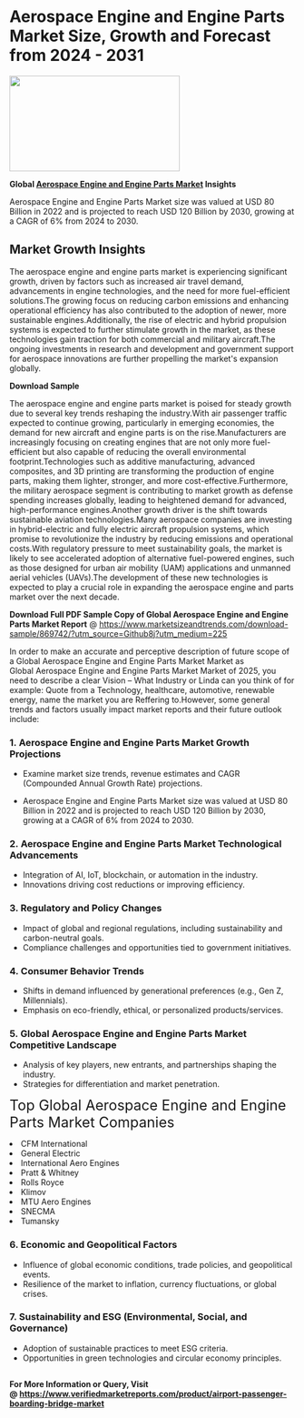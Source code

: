 <H1>Aerospace Engine and Engine Parts Market Size, Growth and Forecast from 2024 - 2031</H1><img class="aligncenter size-medium wp-image-584254" src="https://thirdeyenews.in/wp-content/uploads/2024/09/Global-Market-Research-300x168.jpeg" alt="" width="300" height="168" /><p><strong>Global&nbsp;<a href="https://www.marketsizeandtrends.com/download-sample/869742/?utm_source=Github8j?utm_medium=225">Aerospace Engine and Engine Parts Market</a> Insights</strong></p><p>Aerospace Engine and Engine Parts Market size was valued at USD 80 Billion in 2022 and is projected to reach USD 120 Billion by 2030, growing at a CAGR of 6% from 2024 to 2030.</p><p><h2>Market Growth Insights</h2> <p>The aerospace engine and engine parts market is experiencing significant growth, driven by factors such as increased air travel demand, advancements in engine technologies, and the need for more fuel-efficient solutions.The growing focus on reducing carbon emissions and enhancing operational efficiency has also contributed to the adoption of newer, more sustainable engines.Additionally, the rise of electric and hybrid propulsion systems is expected to further stimulate growth in the market, as these technologies gain traction for both commercial and military aircraft.The ongoing investments in research and development and government support for aerospace innovations are further propelling the market's expansion globally.</p> <p><strong>Download Sample</strong></p> <p>The aerospace engine and engine parts market is poised for steady growth due to several key trends reshaping the industry.With air passenger traffic expected to continue growing, particularly in emerging economies, the demand for new aircraft and engine parts is on the rise.Manufacturers are increasingly focusing on creating engines that are not only more fuel-efficient but also capable of reducing the overall environmental footprint.Technologies such as additive manufacturing, advanced composites, and 3D printing are transforming the production of engine parts, making them lighter, stronger, and more cost-effective.Furthermore, the military aerospace segment is contributing to market growth as defense spending increases globally, leading to heightened demand for advanced, high-performance engines.Another growth driver is the shift towards sustainable aviation technologies.Many aerospace companies are investing in hybrid-electric and fully electric aircraft propulsion systems, which promise to revolutionize the industry by reducing emissions and operational costs.With regulatory pressure to meet sustainability goals, the market is likely to see accelerated adoption of alternative fuel-powered engines, such as those designed for urban air mobility (UAM) applications and unmanned aerial vehicles (UAVs).The development of these new technologies is expected to play a crucial role in expanding the aerospace engine and parts market over the next decade.</p> <p><span class=""><strong>Download Full PDF Sample Copy of Global Aerospace Engine and Engine Parts Market Report</strong> @ <a href="https://www.marketsizeandtrends.com/download-sample/869742/?utm_source=Github8j?utm_medium=225" target="_blank">https://www.marketsizeandtrends.com/download-sample/869742/?utm_source=Github8j?utm_medium=225</a></span></p><p>In order to make an accurate and perceptive description of future scope of a Global&nbsp;Aerospace Engine and Engine Parts Market Market as Global&nbsp;Aerospace Engine and Engine Parts Market Market of 2025, you need to describe a clear Vision &ndash; What Industry or Linda can you think of for example: Quote from a Technology, healthcare, automotive, renewable energy, name the market you are Reffering to.However, some general trends and factors usually impact market reports and their future outlook include:</p><h3>1.&nbsp;<strong>Aerospace Engine and Engine Parts Market Growth Projections</strong></h3><ul><li>Examine market size trends, revenue estimates and CAGR (Compounded Annual Growth Rate) projections.</li><li><p>Aerospace Engine and Engine Parts Market size was valued at USD 80 Billion in 2022 and is projected to reach USD 120 Billion by 2030, growing at a CAGR of 6% from 2024 to 2030.</p></li></ul><h3>2.&nbsp;<strong>Aerospace Engine and Engine Parts Market Technological Advancements</strong></h3><ul><li>Integration of AI, IoT, blockchain, or automation in the industry.</li><li>Innovations driving cost reductions or improving efficiency.</li></ul><h3>3.&nbsp;<strong>Regulatory and Policy Changes</strong></h3><ul><li>Impact of global and regional regulations, including sustainability and carbon-neutral goals.</li><li>Compliance challenges and opportunities tied to government initiatives.</li></ul><h3>4.&nbsp;<strong>Consumer Behavior Trends</strong></h3><ul><li>Shifts in demand influenced by generational preferences (e.g., Gen Z, Millennials).</li><li>Emphasis on eco-friendly, ethical, or personalized products/services.</li></ul><h3>5.&nbsp;<strong>Global Aerospace Engine and Engine Parts Market Competitive Landscape</strong></h3><ul><li>Analysis of key players, new entrants, and partnerships shaping the industry.</li><li>Strategies for differentiation and market penetration.</li></ul><p data-pm-slice="1 1 []"><span style="color: inherit; font-family: inherit; font-size: 25px;">Top Global Aerospace Engine and Engine Parts Market Companies</span></p><div class="" data-test-id=""><p><li>CFM International</li><li> General Electric</li><li> International Aero Engines</li><li> Pratt & Whitney</li><li> Rolls Royce</li><li> Klimov</li><li> MTU Aero Engines</li><li> SNECMA</li><li> Tumansky</li></p></div><h3>6.&nbsp;<strong>Economic and Geopolitical Factors</strong></h3><ul><li>Influence of global economic conditions, trade policies, and geopolitical events.</li><li>Resilience of the market to inflation, currency fluctuations, or global crises.</li></ul><h3>7.&nbsp;<strong>Sustainability and ESG (Environmental, Social, and Governance)</strong></h3><ul><li>Adoption of sustainable practices to meet ESG criteria.</li><li>Opportunities in green technologies and circular economy principles.</li></ul><h2><strong style="font-size: 14px;">For More Information or Query, Visit @&nbsp;</strong><a style="background-color: #ffffff; font-size: 14px;" href="https://www.marketsizeandtrends.com/report/aerospace-engine-and-engine-parts-market/" target="_blank">https://www.verifiedmarketreports.com/product/airport-passenger-boarding-bridge-market</a></h2>